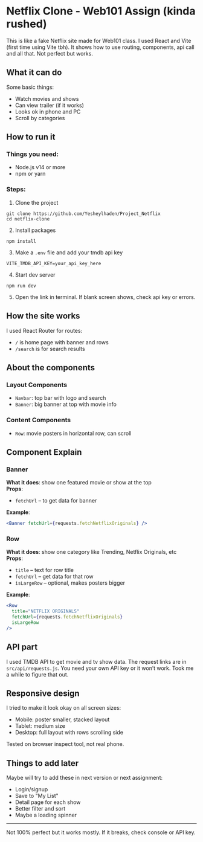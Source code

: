 # Netflix Clone - Web101 Assign (kinda rushed)

This is like a fake Netflix site made for Web101 class. I used React and Vite (first time using Vite tbh). It shows how to use routing, components, api call and all that. Not perfect but works.

## What it can do

Some basic things:

- Watch movies and shows  
- Can view trailer (if it works)  
- Looks ok in phone and PC  
- Scroll by categories  

## How to run it

### Things you need:

- Node.js v14 or more  
- npm or yarn  

### Steps:

1. Clone the project

```
git clone https://github.com/Yesheylhaden/Project_Netflix
cd netflix-clone
```

2. Install packages

```
npm install
```

3. Make a `.env` file and add your tmdb api key

```
VITE_TMDB_API_KEY=your_api_key_here
```

4. Start dev server

```
npm run dev
```

5. Open the link in terminal. If blank screen shows, check api key or errors.

## How the site works

I used React Router for routes:

- `/` is home page with banner and rows  
- `/search` is for search results  

## About the components

### Layout Components

- `Navbar`: top bar with logo and search  
- `Banner`: big banner at top with movie info

### Content Components

- `Row`: movie posters in horizontal row, can scroll  

## Component Explain

### Banner

**What it does**: show one featured movie or show at the top  
**Props**:  
- `fetchUrl` – to get data for banner  

**Example**:

```jsx
<Banner fetchUrl={requests.fetchNetflixOriginals} />
```

### Row

**What it does**: show one category like Trending, Netflix Originals, etc  
**Props**:  
- `title` – text for row title  
- `fetchUrl` – get data for that row  
- `isLargeRow` – optional, makes posters bigger

**Example**:

```jsx
<Row 
  title="NETFLIX ORIGINALS" 
  fetchUrl={requests.fetchNetflixOriginals}
  isLargeRow
/>
```

## API part

I used TMDB API to get movie and tv show data. The request links are in `src/api/requests.js`. You need your own API key or it won’t work. Took me a while to figure that out.

## Responsive design

I tried to make it look okay on all screen sizes:

- Mobile: poster smaller, stacked layout  
- Tablet: medium size  
- Desktop: full layout with rows scrolling side  

Tested on browser inspect tool, not real phone.

## Things to add later

Maybe will try to add these in next version or next assignment:

- Login/signup  
- Save to "My List"  
- Detail page for each show  
- Better filter and sort  
- Maybe a loading spinner  

---

Not 100% perfect but it works mostly. If it breaks, check console or API key.
